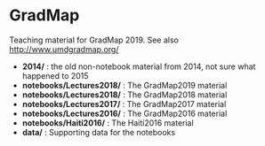 # GradMap

Teaching material for GradMap 2019. See also http://www.umdgradmap.org/

* **2014/**                       : the old non-notebook material from 2014, not sure what happened to 2015
* **notebooks/Lectures2018/**     : The GradMap2019 material
* **notebooks/Lectures2018/**     : The GradMap2018 material
* **notebooks/Lectures2017/**     : The GradMap2017 material
* **notebooks/Lectures2016/**     : The GradMap2016 material
* **notebooks/Haiti2016/**        : The Haiti2016 material
* **data/**                       : Supporting data for the notebooks
